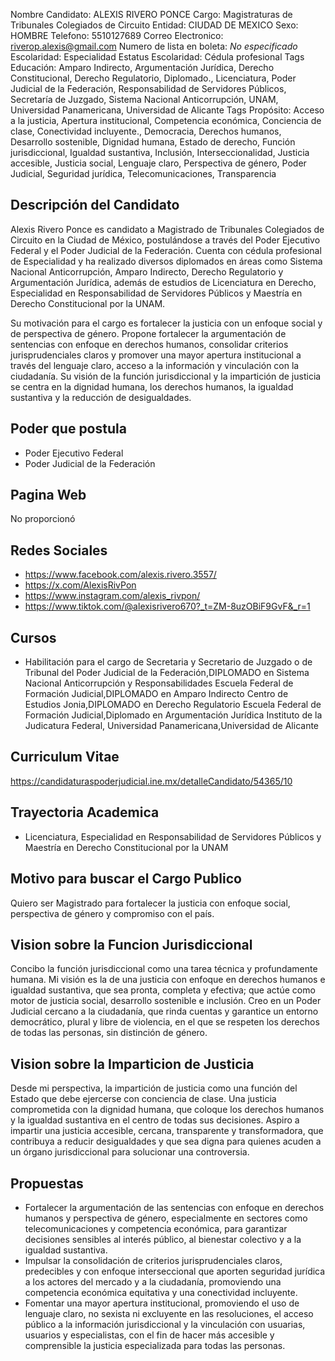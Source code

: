 Nombre Candidato: ALEXIS RIVERO PONCE
Cargo: Magistraturas de Tribunales Colegiados de Circuito
Entidad: CIUDAD DE MEXICO
Sexo: HOMBRE
Telefono: 5510127689
Correo Electronico: riverop.alexis@gmail.com
Numero de lista en boleta: *No especificado*
Escolaridad: Especialidad
Estatus Escolaridad: Cédula profesional
Tags Educación: Amparo Indirecto, Argumentación Jurídica, Derecho Constitucional, Derecho Regulatorio, Diplomado., Licenciatura, Poder Judicial de la Federación, Responsabilidad de Servidores Públicos, Secretaría de Juzgado, Sistema Nacional Anticorrupción, UNAM, Universidad Panamericana, Universidad de Alicante
Tags Propósito: Acceso a la justicia, Apertura institucional, Competencia económica, Conciencia de clase, Conectividad incluyente., Democracia, Derechos humanos, Desarrollo sostenible, Dignidad humana, Estado de derecho, Función jurisdiccional, Igualdad sustantiva, Inclusión, Interseccionalidad, Justicia accesible, Justicia social, Lenguaje claro, Perspectiva de género, Poder Judicial, Seguridad jurídica, Telecomunicaciones, Transparencia


## Descripción del Candidato 

Alexis Rivero Ponce es candidato a Magistrado de Tribunales Colegiados de Circuito en la Ciudad de México, postulándose a través del Poder Ejecutivo Federal y el Poder Judicial de la Federación. Cuenta con cédula profesional de Especialidad y ha realizado diversos diplomados en áreas como Sistema Nacional Anticorrupción, Amparo Indirecto, Derecho Regulatorio y Argumentación Jurídica, además de estudios de Licenciatura en Derecho, Especialidad en Responsabilidad de Servidores Públicos y Maestría en Derecho Constitucional por la UNAM.

Su motivación para el cargo es fortalecer la justicia con un enfoque social y de perspectiva de género. Propone fortalecer la argumentación de sentencias con enfoque en derechos humanos, consolidar criterios jurisprudenciales claros y promover una mayor apertura institucional a través del lenguaje claro, acceso a la información y vinculación con la ciudadanía. Su visión de la función jurisdiccional y la impartición de justicia se centra en la dignidad humana, los derechos humanos, la igualdad sustantiva y la reducción de desigualdades.


## Poder que postula

- Poder Ejecutivo Federal
- Poder Judicial de la Federación


## Pagina Web

No proporcionó


## Redes Sociales

- https://www.facebook.com/alexis.rivero.3557/
- https://x.com/AlexisRivPon
- https://www.instagram.com/alexis_rivpon/
- https://www.tiktok.com/@alexisrivero670?_t=ZM-8uzOBiF9GvF&_r=1


## Cursos

- Habilitación para el cargo de Secretaria y Secretario de Juzgado o de Tribunal del Poder Judicial de la Federación,DIPLOMADO en Sistema Nacional Anticorrupción y Responsabilidades Escuela Federal de Formación Judicial,DIPLOMADO en Amparo Indirecto Centro de Estudios Jonia,DIPLOMADO en Derecho Regulatorio Escuela Federal de Formación Judicial,Diplomado en Argumentación Jurídica Instituto de la Judicatura Federal, Universidad Panamericana,Universidad de Alicante


## Curriculum Vitae

https://candidaturaspoderjudicial.ine.mx/detalleCandidato/54365/10


## Trayectoria Academica

- Licenciatura, Especialidad en Responsabilidad de Servidores Públicos y Maestría en Derecho Constitucional por la UNAM


## Motivo para buscar el Cargo Publico

Quiero ser Magistrado para fortalecer la justicia con enfoque social, perspectiva de género y compromiso con el país.


## Vision sobre la Funcion Jurisdiccional

Concibo la función jurisdiccional como una tarea técnica y profundamente humana. Mi visión es la de una justicia con enfoque en derechos humanos e igualdad sustantiva, que sea pronta, completa y efectiva; que actúe como motor de justicia social, desarrollo sostenible e inclusión. Creo en un Poder Judicial cercano a la ciudadanía, que rinda cuentas y garantice un entorno democrático, plural y libre de violencia, en el que se respeten los derechos de todas las personas, sin distinción de género.


## Vision sobre la Imparticion de Justicia

Desde mi perspectiva, la impartición de justicia como una función del Estado que debe ejercerse con conciencia de clase. Una justicia comprometida con la dignidad humana, que coloque los derechos humanos y la igualdad sustantiva en el centro de todas sus decisiones. Aspiro a impartir una justicia accesible, cercana, transparente y transformadora, que contribuya a reducir desigualdades y que sea digna para quienes acuden a un órgano jurisdiccional para solucionar una controversia.


## Propuestas

- Fortalecer la argumentación de las sentencias con enfoque en derechos humanos y perspectiva de género, especialmente en sectores como telecomunicaciones y competencia económica, para garantizar decisiones sensibles al interés público, al bienestar colectivo y a la igualdad sustantiva.
- Impulsar la consolidación de criterios jurisprudenciales claros, predecibles y con enfoque interseccional que aporten seguridad jurídica a los actores del mercado y a la ciudadanía, promoviendo una competencia económica equitativa y una conectividad incluyente.
- Fomentar una mayor apertura institucional, promoviendo el uso de lenguaje claro, no sexista ni excluyente en las resoluciones, el acceso público a la información jurisdiccional y la vinculación con usuarias, usuarios y especialistas, con el fin de hacer más accesible y comprensible la justicia especializada para todas las personas.

